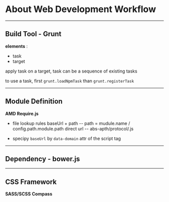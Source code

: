 About Web Development Workflow
===

---

Build Tool - **Grunt**
---

**elements** :

- task
- target

apply task on a target, task can be a sequence of existing tasks

to use a task, first `grunt.loadNpmTask` than `grunt.registerTask` 




---
Module Definition
---

**AMD Require.js**

- file lookup rules
  baseUrl + path -- path = mudule.name / config.path.module.path
  direct url -- abs-apth/protocol/.js

- specipy `baseUrl` by `data-domain` attr of the script tag




---
Dependency - **bower.js**
---


---
CSS Framework
---

**SASS/SCSS**
**Compass**


